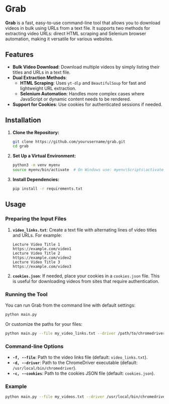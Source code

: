 # Grab

**Grab** is a fast, easy-to-use command-line tool that allows you to download videos in bulk using URLs from a text file. It supports two methods for extracting video URLs: direct HTML scraping and Selenium browser automation, making it versatile for various websites.

## Features

- **Bulk Video Download**: Download multiple videos by simply listing their titles and URLs in a text file.
- **Dual Extraction Methods**: 
  - **HTML Scraping**: Uses `yt-dlp` and `BeautifulSoup` for fast and lightweight URL extraction.
  - **Selenium Automation**: Handles more complex cases where JavaScript or dynamic content needs to be rendered.
- **Support for Cookies**: Use cookies for authenticated sessions if needed.

## Installation

1. **Clone the Repository:**

    ```bash
    git clone https://github.com/yourusername/grab.git
    cd grab
    ```

2. **Set Up a Virtual Environment:**

    ```bash
    python3 -m venv myenv
    source myenv/bin/activate  # On Windows use: myenv\Scripts\activate
    ```

3. **Install Dependencies:**

    ```bash
    pip install -r requirements.txt
    ```

## Usage

### Preparing the Input Files

1. **`video_links.txt`**: Create a text file with alternating lines of video titles and URLs. For example:

    ```plaintext
    Lecture Video Title 1
    https://example.com/video1
    Lecture Video Title 2
    https://example.com/video2
    Lecture Video Title 3
    https://example.com/video3
    ```

2. **`cookies.json`**: If needed, place your cookies in a `cookies.json` file. This is useful for downloading videos from sites that require authentication.

### Running the Tool

You can run Grab from the command line with default settings:

```bash
python main.py
```

Or customize the paths for your files:

```bash
python main.py --file my_video_links.txt --driver /path/to/chromedriver --cookies my_cookies.json
```

### Command-line Options

- **`-f, --file`**: Path to the video links file (default: `video_links.txt`).
- **`-d, --driver`**: Path to the ChromeDriver executable (default: `/usr/local/bin/chromedriver`).
- **`-c, --cookies`**: Path to the cookies JSON file (default: `cookies.json`).

### Example

```bash
python main.py --file my_videos.txt --driver /usr/local/bin/chromedriver --cookies my_cookies.json
```